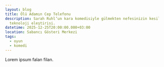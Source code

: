 ```yaml
---
layout: blog
title: Ölü Adamın Cep Telefonu
description: Sarah Ruhl’un kara komedisiyle gülmekten nefesinizin kesileceği
  teknoloji eleştirisi.
datetime: 2025-12-25T20:00:00.000+03:00
location: Sabancı Gösteri Merkezi
tags:
  - oyun
  - komedi
---
```

Lorem ipsum falan filan.
